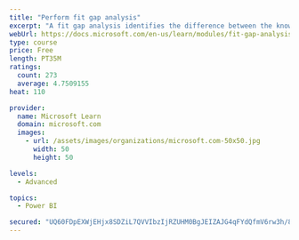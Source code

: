 ```yaml
---
title: "Perform fit gap analysis"
excerpt: "A fit gap analysis identifies the difference between the known requirements and the proposed or current solution. This module covers performing a fit gap analysis."
webUrl: https://docs.microsoft.com/en-us/learn/modules/fit-gap-analysis/
type: course
price: Free
length: PT35M
ratings:
  count: 273
  average: 4.7509155
heat: 110

provider:
  name: Microsoft Learn
  domain: microsoft.com
  images:
    - url: /assets/images/organizations/microsoft.com-50x50.jpg
      width: 50
      height: 50

levels:
  - Advanced

topics:
  - Power BI

secured: "UQ60FDpEXWjEHjx8SDZiL7QVVIbzIjRZUHM0BgJEIZAJG4qFYdQfmV6rw3h/8yv6okdsAPuYZerPPfVTQEzKBYZPh3NZJrRZW+3ifk57UnM3W1CqhHWhbp1CcSrqnnNeFK4hvr6L7aqVyBRarZbWEuLvs0cWQ2BwCM295ahEXK+Op9HGjiu4+X1k3mfQ3dQNXgCE1+1miOFyFiek4MYZE1rNkgIX2TT31QM+WCNn/ABgoW5R6uZnFRQF8W0HHTjXqPi5zBMdvmATHpBbo42ZQu4r7IWYOZIwk9vUgNGhCYBenhnUFQYdBGum5PwlYsJafAFzMzCZ9DajxI9dkdVR4dvmT8/3dAl2eHXK3KBiqYjefYeYOJ2vurBuN//mgENpUs9Q1GN42mCnAmflLDywcQ==;qt8JX8OIwyl1c/NjujelZA=="
---
```



